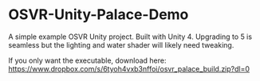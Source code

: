 # OSVR-Unity-Palace-Demo
A simple example OSVR Unity project. Built with Unity 4. Upgrading to 5 is seamless but the lighting and water shader will likely need tweaking.

If you only want the executable, download here: https://www.dropbox.com/s/6tyoh4vxb3nffoi/osvr_palace_build.zip?dl=0
